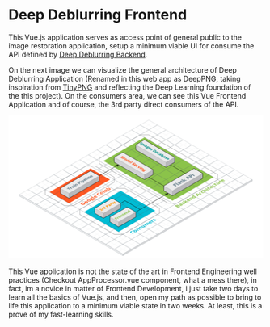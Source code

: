 # Deep Deblurring Frontend
This Vue.js application serves as access point of general public to the image restoration application, setup a minimum viable UI for consume the API defined by [Deep Deblurring Backend](https://github.com/ElPapi42/deep-deblurring-backend).

On the next image we can visualize the general architecture of Deep Deblurring Application (Renamed in this web app as DeepPNG, taking inspiration from [TinyPNG](https://tinypng.com/) and reflecting the Deep Learning foundation of the this project). On the consumers area, we can see this Vue Frontend Application and of course, the 3rd party direct consumers of the API.

![Image](https://github.com/ElPapi42/deep-deblurring/blob/master/system_architecture.png "Arch")

This Vue application is not the state of the art in Frontend Engineering well practices (Checkout AppProcessor.vue component, what a mess there), in fact, im a novice in matter of Frontend Development, i just take two days to learn all the basics of Vue.js, and then, open my path as possible to bring to life this application to a minimum viable state in two weeks. At least, this is a prove of my fast-learning skills.
